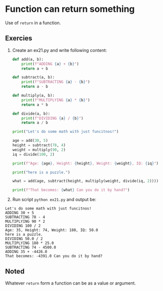 # Function can return something

Use of `return` in a function.

## Exercies

1. Create an ex21.py and write following content:
    ```py
    def add(a, b):
        print(f"ADDING {a} + {b}")
        return a + b

    def subtract(a, b):
        print(f"SUBTRACTING {a} - {b}")
        return a - b

    def multiply(a, b):
        print(f"MULTIPLYING {a} * {b}")
        return a * b

    def divide(a, b):
        print(f"DIVIDING {a} / {b}")
        return a / b

    print("Let's do some math with just funcitnos!")

    age = add(30, 5)
    height = subtract(78, 4)
    weight = multiply(90, 2)
    iq = divide(100, 2)

    print(f"Age: {age}, Height: {height}, Weight: {weight}, IQ: {iq}")

    print("here is a puzzle.")

    what = add(age, subtract(height, multiply(weight, divide(iq, 2))))

    print(f"That becomes: {what} Can you do it by hand?")
    ```
2. Run script `python ex21.py` and output be:
```
Let's do some math with just funcitnos!
ADDING 30 + 5
SUBTRACTING 78 - 4
MULTIPLYING 90 * 2
DIVIDING 100 / 2
Age: 35, Height: 74, Weight: 180, IQ: 50.0
here is a puzzle.
DIVIDING 50.0 / 2
MULTIPLYING 180 * 25.0
SUBTRACTING 74 - 4500.0
ADDING 35 + -4426.0
That becomes: -4391.0 Can you do it by hand?
```

## Noted

Whatever `return` form a function can be as a value or argument.